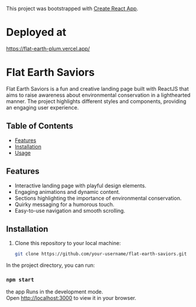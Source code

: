 
This project was bootstrapped with [Create React App](https://github.com/facebook/create-react-app).

# Deployed at
https://flat-earth-plum.vercel.app/

# Flat Earth Saviors

Flat Earth Saviors is a fun and creative landing page built with ReactJS that aims to raise awareness about environmental conservation in a lighthearted manner. The project highlights different styles and components, providing an engaging user experience.

## Table of Contents

- [Features](#features)
- [Installation](#installation)
- [Usage](#usage)

## Features

- Interactive landing page with playful design elements.
- Engaging animations and dynamic content.
- Sections highlighting the importance of environmental conservation.
- Quirky messaging for a humorous touch.
- Easy-to-use navigation and smooth scrolling.

## Installation

1. Clone this repository to your local machine:

   ```bash
   git clone https://github.com/your-username/flat-earth-saviors.git


In the project directory, you can run:

### `npm start`

the app Runs in the development mode.\
Open [http://localhost:3000](http://localhost:3000) to view it in your browser.

